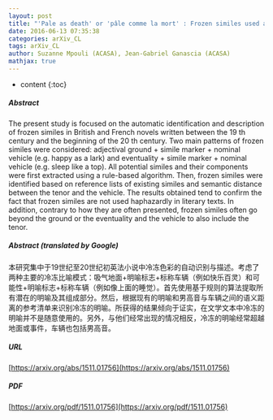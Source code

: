 ```yaml
---
layout: post
title: "'Pale as death' or 'pâle comme la mort' : Frozen similes used as literary clichés"
date: 2016-06-13 07:35:38
categories: arXiv_CL
tags: arXiv_CL
author: Suzanne Mpouli (ACASA), Jean-Gabriel Ganascia (ACASA)
mathjax: true
---
```


* content
{:toc}

##### Abstract
The present study is focused on the automatic identification and description of frozen similes in British and French novels written between the 19 th century and the beginning of the 20 th century. Two main patterns of frozen similes were considered: adjectival ground + simile marker + nominal vehicle (e.g. happy as a lark) and eventuality + simile marker + nominal vehicle (e.g. sleep like a top). All potential similes and their components were first extracted using a rule-based algorithm. Then, frozen similes were identified based on reference lists of existing similes and semantic distance between the tenor and the vehicle. The results obtained tend to confirm the fact that frozen similes are not used haphazardly in literary texts. In addition, contrary to how they are often presented, frozen similes often go beyond the ground or the eventuality and the vehicle to also include the tenor.

##### Abstract (translated by Google)
本研究集中于19世纪至20世纪初英法小说中冷冻色彩的自动识别与描述。考虑了两种主要的冷冻比喻模式：吸气地面+明喻标志+标称车辆（例如快乐百灵）和可能性+明喻标志+标称车辆（例如像上面的睡觉）。首先使用基于规则的算法提取所有潜在的明喻及其组成部分。然后，根据现有的明喻和男高音与车辆之间的语义距离的参考清单来识别冷冻的明喻。所获得的结果倾向于证实，在文学文本中冷冻的明喻并不是随意使用的。另外，与他们经常出现的情况相反，冷冻的明喻经常超越地面或事件，车辆也包括男高音。

##### URL
[https://arxiv.org/abs/1511.01756](https://arxiv.org/abs/1511.01756)

##### PDF
[https://arxiv.org/pdf/1511.01756](https://arxiv.org/pdf/1511.01756)

